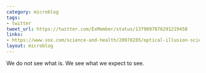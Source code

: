 ```yaml
---
category: microblog
tags:
- twitter
tweet_url: https://twitter.com/ExMember/status/1379097876291219458
links:
- https://www.vox.com/science-and-health/20978285/optical-illusion-science-humility-reality-polarization
layout: microblog
---
```

We do not see what is. We see what we expect to see.
